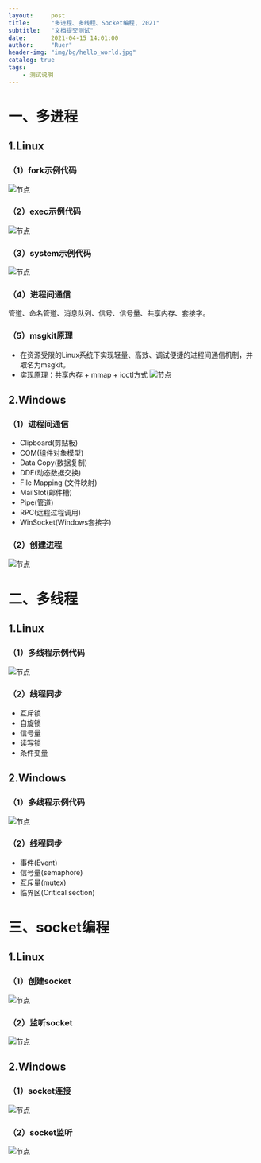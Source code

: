 ```yaml
---
layout:     post
title:      "多进程、多线程、Socket编程, 2021"
subtitle:   "文档提交测试"
date:       2021-04-15 14:01:00
author:     "Ruer"
header-img: "img/bg/hello_world.jpg"
catalog: true
tags:
    - 测试说明
---
```


# 一、多进程
## 1.Linux
### （1）fork示例代码
![节点](./图片/fork示例代码.png) 
### （2）exec示例代码
![节点](./图片/exec函数示例.png) 
### （3）system示例代码
![节点](./图片/system函数示例.png) 
### （4）进程间通信
管道、命名管道、消息队列、信号、信号量、共享内存、套接字。
### （5）msgkit原理 
* 在资源受限的Linux系统下实现轻量、高效、调试便捷的进程间通信机制，并取名为msgkit。
* 实现原理：共享内存 + mmap + ioctl方式
![节点](./图片/msgkit内存映射图.png) 
## 2.Windows
### （1）进程间通信
* Clipboard(剪贴板)
* COM(组件对象模型)
* Data Copy(数据复制)
* DDE(动态数据交换)
* File Mapping (文件映射)
* MailSlot(邮件槽)
* Pipe(管道)
* RPC(远程过程调用)
* WinSocket(Windows套接字)
### （2）创建进程
![节点](./图片/创建进程示例代码.png) 
# 二、多线程
## 1.Linux
### （1）多线程示例代码
![节点](./图片/多线程示例代码.png) 
### （2）线程同步
* 互斥锁
* 自旋锁
* 信号量
* 读写锁
* 条件变量
## 2.Windows
### （1）多线程示例代码
![节点](./图片/多线程例子.png) 
### （2）线程同步
* 事件(Event)
* 信号量(semaphore)
* 互斥量(mutex)
* 临界区(Critical section)
# 三、socket编程
## 1.Linux
### （1）创建socket
![节点](./图片/创建socket.png) 
### （2）监听socket
![节点](./图片/监听socket.png) 
## 2.Windows
### （1）socket连接
![节点](./图片/socket连接.png) 
### （2）socket监听
![节点](./图片/socket监听.png)